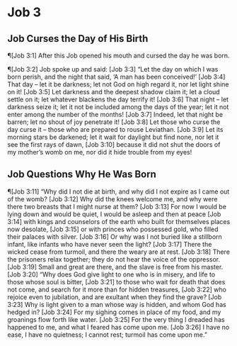 # Job 3

## Job Curses the Day of His Birth
¶[Job 3:1] After this Job opened his mouth and cursed the day he was born.

¶[Job 3:2] Job spoke up and said:
[Job 3:3] “Let the day on which I was born perish, and the night that said, ‘A man has been conceived!’
[Job 3:4] That day – let it be darkness; let not God on high regard it, nor let light shine on it!
[Job 3:5] Let darkness and the deepest shadow claim it; let a cloud settle on it; let whatever blackens the day terrify it!
[Job 3:6] That night – let darkness seize it; let it not be included among the days of the year; let it not enter among the number of the months!
[Job 3:7] Indeed, let that night be barren; let no shout of joy penetrate it!
[Job 3:8] Let those who curse the day curse it – those who are prepared to rouse Leviathan.
[Job 3:9] Let its morning stars be darkened; let it wait for daylight but find none, nor let it see the first rays of dawn,
[Job 3:10] because it did not shut the doors of my mother’s womb on me, nor did it hide trouble from my eyes!

## Job Questions Why He Was Born
¶[Job 3:11] “Why did I not die at birth, and why did I not expire as I came out of the womb?
[Job 3:12] Why did the knees welcome me, and why were there two breasts that I might nurse at them?
[Job 3:13] For now I would be lying down and would be quiet, I would be asleep and then at peace
[Job 3:14] with kings and counselors of the earth who built for themselves places now desolate,
[Job 3:15] or with princes who possessed gold, who filled their palaces with silver.
[Job 3:16] Or why was I not buried like a stillborn infant, like infants who have never seen the light?
[Job 3:17] There the wicked cease from turmoil, and there the weary are at rest.
[Job 3:18] There the prisoners relax together; they do not hear the voice of the oppressor.
[Job 3:19] Small and great are there, and the slave is free from his master.
[Job 3:20] “Why does God give light to one who is in misery, and life to those whose soul is bitter,
[Job 3:21] to those who wait for death that does not come, and search for it more than for hidden treasures,
[Job 3:22] who rejoice even to jubilation, and are exultant when they find the grave?
[Job 3:23] Why is light given to a man whose way is hidden, and whom God has hedged in?
[Job 3:24] For my sighing comes in place of my food, and my groanings flow forth like water.
[Job 3:25] For the very thing I dreaded has happened to me, and what I feared has come upon me.
[Job 3:26] I have no ease, I have no quietness; I cannot rest; turmoil has come upon me.”
